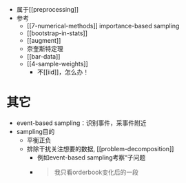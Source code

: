- 属于[[preprocessing]]
- 参考
  - [[7-numerical-methods]] importance-based sampling
  - [[bootstrap-in-stats]]
  - [[augment]]
  - 奈奎斯特定理
  - [[bar-data]]
  - [[4-sample-weights]]
    - 不[[iid]]，怎么办！
# 其它
- event-based sampling：识别事件，采事件附近
- sampling目的
  - 平衡正负
  - 排除干扰关注想要的数据, [[problem-decomposition]]
    - 例如event-based sampling考察“子问题
    - > 我只看orderbook变化后的一段
